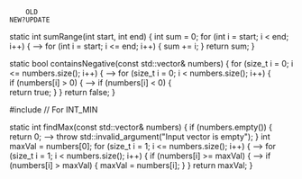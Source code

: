         OLD                                                            NEW?UPDATE



static int sumRange(int start, int end) {
    int sum = 0;
    for (int i = start; i < end; i++) {                  -->           for (int i = start; i <= end; i++) { 
        sum += i;
    }
    return sum;
}




static bool containsNegative(const std::vector<int>& numbers) {
    for (size_t i = 0; i <= numbers.size(); i++) {             -->   for (size_t i = 0; i < numbers.size(); i++) {      
        if (numbers[i] > 0) {                             -->         if (numbers[i] < 0) {    
            return true;
        }
    }
    return false;
}




#include <climits> // For INT_MIN

static int findMax(const std::vector<int>& numbers) {
    if (numbers.empty()) {
        return 0;                                             --> throw std::invalid_argument("Input vector is empty");
    }
    int maxVal = numbers[0];
    for (size_t i = 1; i <= numbers.size(); i++) {         -->    for (size_t i = 1; i < numbers.size(); i++) { 
        if (numbers[i] >= maxVal) {                        -->    if (numbers[i] > maxVal) { 
            maxVal = numbers[i];
        }
    }
    return maxVal;
}
